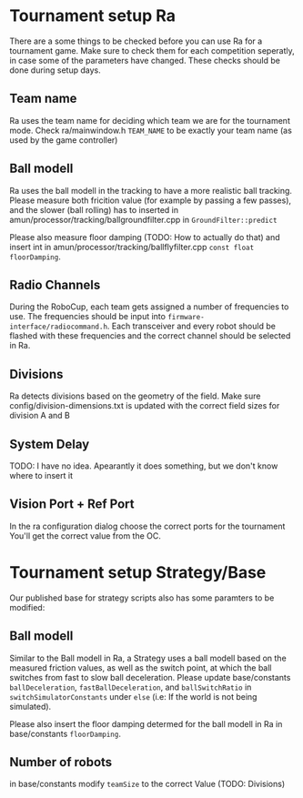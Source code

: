 # Tournament setup Ra
There are a some things to be checked before you can use Ra for a tournament game.
Make sure to check them for each competition seperatly, in case some of the parameters have changed.
These checks should be done during setup days.

## Team name
Ra uses the team name for deciding which team we are for the tournament mode.
Check ra/mainwindow.h `TEAM_NAME` to be exactly your team name (as used by the game controller)

## Ball modell
Ra uses the ball modell in the tracking to have a more realistic ball tracking.
Please measure both fricition value (for example by passing a few passes), and the slower
(ball rolling) has to inserted in amun/processor/tracking/ballgroundfilter.cpp in `GroundFilter::predict`

Please also measure floor damping (TODO: How to actually do that) and insert int in
amun/processor/tracking/ballflyfilter.cpp `const float floorDamping`.

## Radio Channels
During the RoboCup, each team gets assigned a number of frequencies to use.
The frequencies should be input into `firmware-interface/radiocommand.h`.
Each transceiver and every robot should be flashed with these frequencies and the correct channel should be selected in Ra.

## Divisions
Ra detects divisions based on the geometry of the field.
Make sure config/division-dimensions.txt is updated with the correct field sizes for division A and B

## System Delay
TODO: I have no idea. Apearantly it does something, but we don't know where to insert it

## Vision Port + Ref Port
In the ra configuration dialog choose the correct ports for the tournament
You'll get the correct value from the OC.

# Tournament setup Strategy/Base
Our published base for strategy scripts also has some paramters to be modified:

## Ball modell
Similar to the Ball modell in Ra, a Strategy uses a ball modell based on the measured friction values,
as well as the switch point, at which the ball switches from fast to slow ball deceleration.
Please update base/constants `ballDeceleration`, `fastBallDeceleration`, and `ballSwitchRatio` in
`switchSimulatorConstants` under `else` (i.e: If the world is not being simulated).

Please also insert the floor damping determed for the ball modell in Ra in base/constants
`floorDamping`.

## Number of robots
in base/constants modify `teamSize` to the correct Value (TODO: Divisions)
